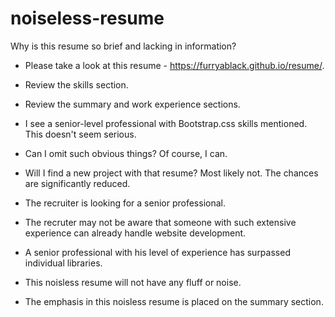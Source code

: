 # noiseless-resume

Why is this resume so brief and lacking in information?

- Please take a look at this resume - https://furryablack.github.io/resume/.

- Review the skills section.

- Review the summary and work experience sections.

- I see a senior-level professional with Bootstrap.css skills mentioned. This doesn't seem serious.

- Can I omit such obvious things? Of course, I can.

- Will I find a new project with that resume? Most likely not. The chances are significantly reduced.

- The recruiter is looking for a senior professional.

- The recruter may not be aware that someone with such extensive experience can already handle website development.

- A senior professional with his level of experience has surpassed individual libraries.

- This noisless resume will not have any fluff or noise.

- The emphasis in this noisless resume is placed on the summary section.
